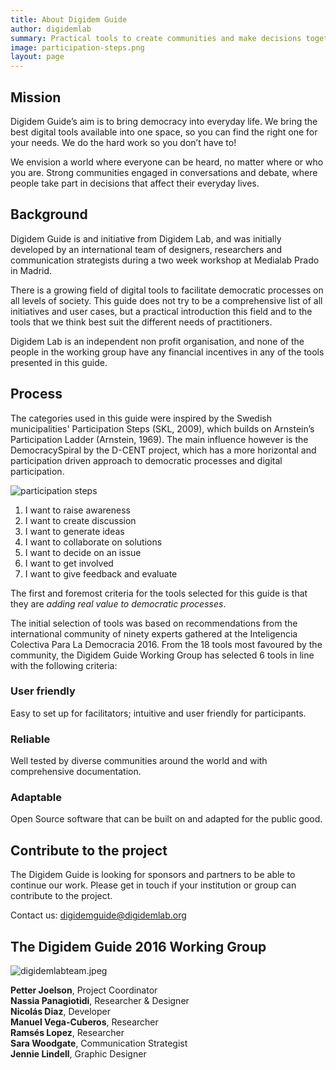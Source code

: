 ```yaml
---
title: About Digidem Guide
author: digidemlab
summary: Practical tools to create communities and make decisions together.
image: participation-steps.png
layout: page
---
```


## Mission

Digidem Guide’s aim is to bring democracy into everyday life. We bring the best digital tools available into one space, so you can find the right one for your needs. We do the hard work so you don’t have to!

We envision a world where everyone can be heard, no matter where or who you are. Strong communities engaged in conversations and debate, where people take part in decisions that affect their everyday lives.

## Background

Digidem Guide is and initiative from Digidem Lab, and was initially developed by an international team of designers, researchers and communication strategists during a two week workshop at Medialab Prado in Madrid.

There is a growing field of digital tools to facilitate democratic processes on all levels of society. This guide does not try to be a comprehensive list of all initiatives and user cases, but a practical introduction this field and to the tools that we think best suit the different needs of practitioners.

Digidem Lab is an independent non profit organisation, and none of the people in the working group have any financial incentives in any of the tools presented in this guide.

## Process

The categories used in this guide were inspired by the Swedish municipalities' Participation Steps (SKL, 2009), which builds on Arnstein’s Participation Ladder (Arnstein, 1969). The main influence however is the DemocracySpiral by the D-CENT project, which has a more horizontal and participation driven approach to democratic processes and digital participation.

![participation steps]({{site.baseurl}}assets/images/png/participation-steps.png)

1. I want to raise awareness
2. I want to create discussion
3. I want to generate ideas
4. I want to collaborate on solutions
5. I want to decide on an issue
6. I want to get involved
7. I want to give feedback and evaluate

The first and foremost criteria for the tools selected for this guide is that they are *adding real value to democratic processes*.

The initial selection of tools was based on recommendations from the international community of ninety experts gathered at the Inteligencia Colectiva Para La Democracia 2016. From the 18 tools most favoured by the community, the Digidem Guide Working Group has selected 6 tools in line with the following criteria:

### User friendly
Easy to set up for facilitators; intuitive and user friendly for participants.

### Reliable
Well tested by diverse communities around the world and with comprehensive documentation.

### Adaptable
Open Source software that can be built on and adapted for the public good.

## Contribute to the project

The Digidem Guide is looking for sponsors and partners to be able to continue our work. Please get in touch if your institution or group can contribute to the project.

Contact us: [digidemguide@digidemlab.org](mailto:digidemguide@digidemlab.org)

## The Digidem Guide 2016 Working Group

![digidemlabteam.jpeg]({{site.baseurl}}uploads/digidemlabteam.jpeg)

**Petter Joelson**, Project Coordinator  
**Nassia Panagiotidi**, Researcher & Designer  
**Nicolás Diaz**, Developer  
**Manuel Vega-Cuberos**, Researcher  
**Ramsés Lopez**, Researcher  
**Sara Woodgate**, Communication Strategist  
**Jennie Lindell**, Graphic Designer  
